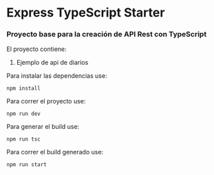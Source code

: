 # Express TypeScript Starter

### Proyecto base para la creación de API Rest con TypeScript

El proyecto contiene:

1. Ejemplo de api de diarios

Para instalar las dependencias use:
```
npm install
```

Para correr el proyecto use:
```
npm run dev
```

Para generar el build use:
```
npm run tsc
```

Para correr el build generado use:
```
npm run start
```